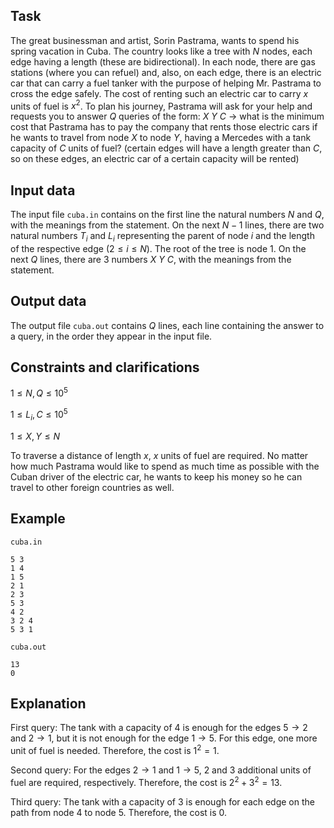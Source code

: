 ## Task

The great businessman and artist, Sorin Pastrama, wants to spend his spring vacation in Cuba. The country looks like a tree with $N$ nodes, each edge having a length (these are bidirectional). In each node, there are gas stations (where you can refuel) and, also, on each edge, there is an electric car that can carry a fuel tanker with the purpose of helping Mr. Pastrama to cross the edge safely. The cost of renting such an electric car to carry $x$ units of fuel is $x^2$. To plan his journey, Pastrama will ask for your help and requests you to answer $Q$ queries of the form: $X$ $Y$ $C$ $\to$ what is the minimum cost that Pastrama has to pay the company that rents those electric cars if he wants to travel from node $X$ to node $Y$, having a Mercedes with a tank capacity of $C$ units of fuel? (certain edges will have a length greater than $C$, so on these edges, an electric car of a certain capacity will be rented)

## Input data

The input file `cuba.in` contains on the first line the natural numbers $N$ and $Q$, with the meanings from the statement. On the next $N-1$ lines, there are two natural numbers $T_i$ and $L_i$ representing the parent of node $i$ and the length of the respective edge ($2 \leq i \leq N$). The root of the tree is node $1$. On the next $Q$ lines, there are 3 numbers $X$ $Y$ $C$, with the meanings from the statement.

## Output data

The output file `cuba.out` contains $Q$ lines, each line containing the answer to a query, in the order they appear in the input file.

## Constraints and clarifications

$1 \leq N, Q \leq 10^5$ 

$1 \leq L_i, C \leq 10^5$ 

$1 \leq X, Y \leq N$ 

To traverse a distance of length $x$, $x$ units of fuel are required. No matter how much Pastrama would like to spend as much time as possible with the Cuban driver of the electric car, he wants to keep his money so he can travel to other foreign countries as well.

## Example

`cuba.in`

```
5 3
1 4
1 5
2 1
2 3
5 3
4 2
3 2 4
5 3 1
```

`cuba.out`

```
13
0
```

## Explanation

First query: The tank with a capacity of $4$ is enough for the edges $5 \to 2$ and $2 \to 1$, but it is not enough for the edge $1 \to 5$. For this edge, one more unit of fuel is needed. Therefore, the cost is $1^2 = 1$.

Second query: For the edges $2 \to 1$ and $1 \to 5$, $2$ and $3$ additional units of fuel are required, respectively. Therefore, the cost is $2^2 + 3^2 = 13$.

Third query: The tank with a capacity of $3$ is enough for each edge on the path from node $4$ to node $5$. Therefore, the cost is $0$.